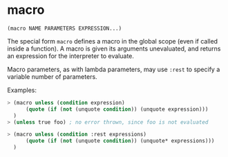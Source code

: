 # macro

`(macro NAME PARAMETERS EXPRESSION...)`

The special form `macro` defines a macro in the global scope (even if
called inside a function). A macro is given its arguments unevaluated,
and returns an expression for the interpreter to evaluate.

Macro parameters, as with lambda parameters, may use `:rest` to
specify a variable number of parameters.

Examples:

```lisp
> (macro unless (condition expression)
      (quote (if (not (unquote condition)) (unquote expression)))
  )
> (unless true foo) ; no error thrown, since foo is not evaluated

> (macro unless (condition :rest expressions)
      (quote (if (not (unquote condition)) (unquote* expressions)))
  )
```
